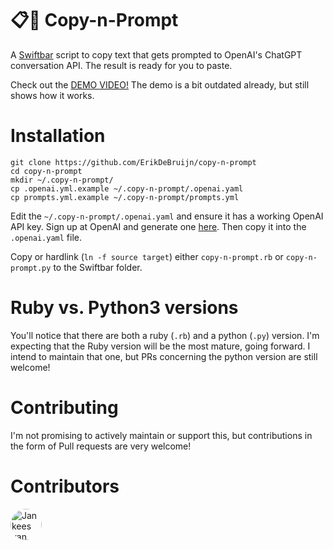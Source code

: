 # 📋🤖 Copy-n-Prompt 
A [Swiftbar](https://github.com/swiftbar/SwiftBar) script to copy text that gets prompted to OpenAI's ChatGPT conversation API. The result is ready for you to paste.

Check out the [DEMO VIDEO!](https://github.com/ErikDeBruijn/copy-n-prompt/raw/main/Copy-n-prompt%20v0.2%20demo.mp4)
The demo is a bit outdated already, but still shows how it works.

# Installation
```(sh)
git clone https://github.com/ErikDeBruijn/copy-n-prompt
cd copy-n-prompt
mkdir ~/.copy-n-prompt/
cp .openai.yml.example ~/.copy-n-prompt/.openai.yaml
cp prompts.yml.example ~/.copy-n-prompt/prompts.yml
```
Edit the `~/.copy-n-prompt/.openai.yaml` and ensure it has a working OpenAI API key. Sign up at OpenAI and generate one [here](https://platform.openai.com/account/api-keys). Then copy it into the `.openai.yaml` file.

Copy or hardlink (`ln -f source target`) either `copy-n-prompt.rb` or `copy-n-prompt.py` to the Swiftbar folder.

# Ruby vs. Python3 versions
You'll notice that there are both a ruby (`.rb`) and a python (`.py`) version. I'm expecting that the Ruby version will be the most mature, going forward. I intend to maintain that one, but PRs concerning the python version are still welcome!

# Contributing
I'm not promising to actively maintain or support this, but contributions in the form of Pull requests are very welcome!

# Contributors

<a href="https://github.com/jankeesvw">
  <img alt="Jankees van Woezik" src="https://github.com/jankeesvw.png" width="50" style="border-radius: 50%;">
</a>
